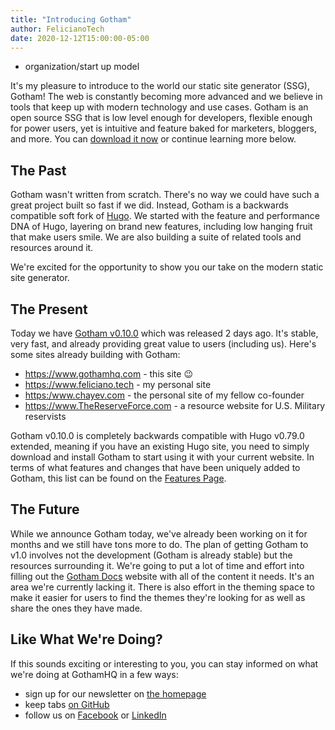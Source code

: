 ```yaml
---
title: "Introducing Gotham"
author: FelicianoTech
date: 2020-12-12T15:00:00-05:00
---
```


- organization/start up model


It's my pleasure to introduce to the world our static site generator (SSG), Gotham!
The web is constantly becoming more advanced and we believe in tools that keep up with modern technology and use cases.
Gotham is an open source SSG that is low level enough for developers, flexible enough for power users, yet is intuitive and feature baked for marketers, bloggers, and more.
You can [download it now][gth-dl] or continue learning more below.

<!--more-->


## The Past

Gotham wasn't written from scratch.
There's no way we could have such a great project built so fast if we did.
Instead, Gotham is a backwards compatible soft fork of [Hugo][hugo].
We started with the feature and performance DNA of Hugo, layering on brand new features, including low hanging fruit that make users smile.
We are also building a suite of related tools and resources around it.

We're excited for the opportunity to show you our take on the modern static site generator.


## The Present

Today we have [Gotham v0.10.0][gth-dl] which was released 2 days ago.
It's stable, very fast, and already providing great value to users (including us).
Here's some sites already building with Gotham:

- <https://www.gothamhq.com> - this site :wink:
- <https://www.feliciano.tech> - my personal site
- <https:/www.chayev.com> - the personal site of my fellow co-founder
- <https://www.TheReserveForce.com> - a resource website for U.S. Military reservists

Gotham v0.10.0 is completely backwards compatible with Hugo v0.79.0 extended, meaning if you have an existing Hugo site, you need to simply download and install Gotham to start using it with your current website.
In terms of what features and changes that have been uniquely added to Gotham, this list can be found on the [Features Page](/features).


## The Future

While we announce Gotham today, we've already been working on it for months and we still have tons more to do.
The plan of getting Gotham to v1.0 involves not the development (Gotham is already stable) but the resources surrounding it.
We're going to put a lot of time and effort into filling out the [Gotham Docs][gth-docs] website with all of the content it needs.
It's an area we're currently lacking it.
There is also effort in the theming space to make it easier for users to find the themes they're looking for as well as share the ones they have made.


## Like What We're Doing?

If this sounds exciting or interesting to you, you can stay informed on what we're doing at GothamHQ in a few ways:
- sign up for our newsletter on [the homepage][gth-www]
- keep tabs [on GitHub](https://github.com/gothamhq)
- follow us on [Facebook](https://facebook.com/GothamHQ) or [LinkedIn](https://www.linkedin.com/company/gotham/)




[gth-dl]: /download
[gth-docs]: https://docs.gothamhq.com
[gth-www]: /
[hugo]: https://gohugo.io/
